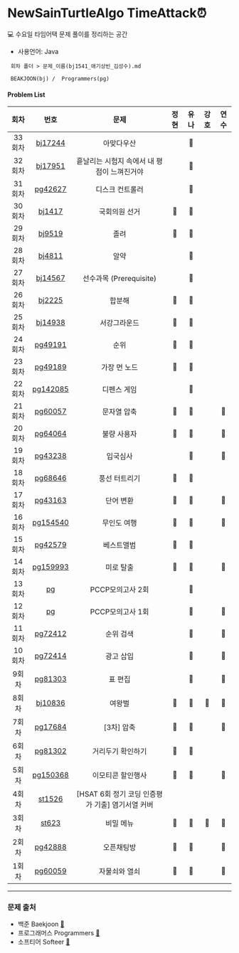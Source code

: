 # NewSainTurtleAlgo TimeAttack⏰

💻 수요일 타임어택 문제 풀이를 정리하는 공간

- 사용언어: Java

```
 회차 폴더 > 문제_이름(bj1541_애기상빈_김성수).md

 BEAKJOON(bj) /  Programmers(pg)
```

#### Problem List

| 회차   |                                    번호                                    | 문제                     | 정현 | 유나 | 강호 | 연수 |
| :----: | :----------------------------------------------------------: | :----------------------------: | :--: | :--: | :--: | :--: |
| 33회차  |    [bj17244](https://www.acmicpc.net/problem/17244)                                  |  아맞다우산  |     | 💚  |   |   |
| 32회차  |    [bj17951](https://www.acmicpc.net/problem/17951)                                  |  흩날리는 시험지 속에서 내 평점이 느껴진거야  |     | 💚  |   |   |
| 31회차  |    [pg42627](https://school.programmers.co.kr/learn/courses/30/lessons/42627)      |  디스크 컨트롤러  |    |  💚 |   |   |
| 30회차  |    [bj1417](https://www.acmicpc.net/problem/1417)                                  |  국회의원 선거  |   🐬   | 💚 |   |   |
| 29회차  |    [bj9519](https://www.acmicpc.net/problem/9519)                                  |  졸려  |  🐬  |  💚  |   |   |
| 28회차  |    [bj4811](https://www.acmicpc.net/problem/4811)                                  |  알약  |     |  💚 |   |   |
| 27회차  |    [bj14567](https://www.acmicpc.net/problem/14567)                                  |  선수과목 (Prerequisite)  |     |  💚  |   |   |
| 26회차  |    [bj2225](https://www.acmicpc.net/problem/2225)                                  |  합분해  |   🐬  |  💚  |   |   |
| 25회차  |    [bj14938](https://www.acmicpc.net/problem/14938)                                |  서강그라운드  |  🐬  |  💚  |   |   |
| 24회차  |    [pg49191](https://school.programmers.co.kr/learn/courses/30/lessons/49191)      |  순위  |  🐬  | 💚  |   |   |
| 23회차  |    [pg49189](https://school.programmers.co.kr/learn/courses/30/lessons/49189)      |  가장 먼 노드  |  🐬  | 💚  |   |   |
| 22회차  |    [pg142085](https://school.programmers.co.kr/learn/courses/30/lessons/142085)    |  디펜스 게임  |   | 💚  |   |   |
| 21회차  |    [pg60057](https://school.programmers.co.kr/learn/courses/30/lessons/60057)      |  문자열 압축  |  🐬  | 💚  |   | 🌷 |
| 20회차  |    [pg64064](https://school.programmers.co.kr/learn/courses/30/lessons/64064)      |  불량 사용자  | 🐬 | 💚 |   | 🌷 |
| 19회차  |    [pg43238](https://school.programmers.co.kr/learn/courses/30/lessons/43238)      |  입국심사  |  | 💚 |   | 🌷 |
| 18회차  |    [pg68646](https://school.programmers.co.kr/learn/courses/30/lessons/68646)      |  풍선 터트리기  |  🐬  | 💚 |   |  |
| 17회차  |    [pg43163](https://school.programmers.co.kr/learn/courses/30/lessons/43163)      |  단어 변환  |  🐬  | 💚 |   | 🌷 |
| 16회차  |    [pg154540](https://school.programmers.co.kr/learn/courses/30/lessons/154540)    |  무인도 여행  |  🐬 | 💚 |   | 🌷 |
| 15회차  |    [pg42579](https://school.programmers.co.kr/learn/courses/30/lessons/42579)      |  베스트앨범  |  🐬 | 💚 |   |  |
| 14회차  |    [pg159993](https://school.programmers.co.kr/learn/courses/30/lessons/159993)    |   미로 탈출  | 🐬  | 💚 |   | 🌷 |
| 13회차  |    [pg](https://school.programmers.co.kr/learn/courses/15009/15009-pccp-%EB%AA%A8%EC%9D%98%EA%B3%A0%EC%82%AC-2%ED%9A%8C)      |   PCCP모의고사 2회  |   |  💚 |  |  |
| 12회차  |    [pg](https://school.programmers.co.kr/learn/courses/15008/15008-pccp-%EB%AA%A8%EC%9D%98%EA%B3%A0%EC%82%AC-1%ED%9A%8C)      |   PCCP모의고사 1회  |   | 💚 |  | 🌹 |
| 11회차  |    [pg72412](https://school.programmers.co.kr/learn/courses/30/lessons/72412)      |   순위 검색  |   | 💚 |   | 🌹 |
| 10회차  |    [pg72414](https://school.programmers.co.kr/learn/courses/30/lessons/72414)      |   광고 삽입  |   |  💚  |   | 🌷 |
| 9회차  |    [pg81303](https://school.programmers.co.kr/learn/courses/30/lessons/81303)       |   표 편집  |   | 💚  |   | 🌷 |
| 8회차  |    [bj10836](https://www.acmicpc.net/problem/10836)                                 |   여왕벌  | 🐬  |  💚  | 💪 | 🌷 |
| 7회차  |    [pg17684](https://school.programmers.co.kr/learn/courses/30/lessons/17684)       |   [3차] 압축  | 🐬  |  💚 |   | 🌷 |
| 6회차  |    [pg81302](https://school.programmers.co.kr/learn/courses/30/lessons/81302)       |   거리두기 확인하기  | 🐬  | 💚  |   |  |
| 5회차  |    [pg150368](https://school.programmers.co.kr/learn/courses/30/lessons/150368)     |   이모티콘 할인행사   | 🐬  | 💚 |   | 🌷 |
| 4회차  |    [st1526](https://softeer.ai/practice/info.do?idx=1&eid=1526)      |   [HSAT 6회 정기 코딩 인증평가 기출] 염기서열 커버   |   |   |   |  |
| 3회차  |    [st623](https://softeer.ai/practice/info.do?idx=1&eid=623)                       |   비밀 메뉴   | 🐬  | 💚   |  💪  | 🌷 |
| 2회차  |    [pg42888](https://school.programmers.co.kr/learn/courses/30/lessons/42888)       |   오픈채팅방   | 🐬  | 💚  |   | 🌷 |
| 1회차  |    [pg60059](https://school.programmers.co.kr/learn/courses/30/lessons/60059)       |   자물쇠와 열쇠   |  🐬 | 💚  |   | 🌷 |

---

### 문제 출처

- 백준 Baekjoon [🔗](https://www.acmicpc.net)
- 프로그래머스 Programmers [🔗](https://programmers.co.kr/learn/challenges)
- 소프티어 Softeer [🔗](https://softeer.ai/practice/index.do)
